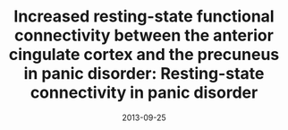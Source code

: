 ---
title: "Increased resting-state functional connectivity between the anterior cingulate cortex and the precuneus in panic disorder: Resting-state connectivity in panic disorder"
date: 2013-09-25
authors_string: Y. Shin, M. Dzemidzic, H. Jo, Z. Long
authors:
   - Y. Shin
   - M. Dzemidzic
   - H. Jo
   - Z. Long
author_ids:
   - hang_jo
journal: 'Journal of Affective Disorders'
volume: 
issue: 
pages: 
book_title: ''
publisher: ''
abstract: ""
project_id: 
paper_url: 
doi: 10.1016/j.jad.2013.04.026
data_loc: ''
code_loc: ''
file: '/assets/publications//assets/publications/'
file_name: '/assets/publications/'
type: journal_article
pub_str: ' (2013) Journal of Affective Disorders '
layout: publication 
---